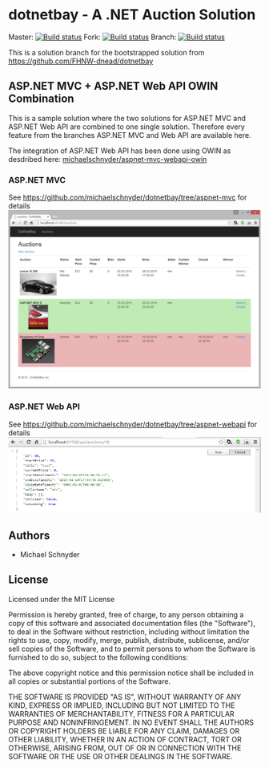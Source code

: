 # dotnetbay - A .NET Auction Solution 
Master: [![Build status](https://ci.appveyor.com/api/projects/status/qp7ueees06ri8agu?svg=true)](https://ci.appveyor.com/project/michaelschnyder/fhnw-dotnetbay)
Fork: [![Build status](https://ci.appveyor.com/api/projects/status/82sl4qpht9atbdeb?svg=true)](https://ci.appveyor.com/project/michaelschnyder/dotnetbay)
Branch: [![Build status](https://ci.appveyor.com/api/projects/status/82sl4qpht9atbdeb/branch/aspnet-mvc-webapi?svg=true)](https://ci.appveyor.com/project/michaelschnyder/dotnetbay/branch/aspnet-mvc-webapi)

This is a solution branch for the bootstrapped solution from https://github.com/FHNW-dnead/dotnetbay

## ASP.NET MVC + ASP.NET Web API OWIN Combination
This is a sample solution where the two solutions for ASP.NET MVC and ASP.NET Web API are combined to one single solution. Therefore every feature from the branches ASP.NET MVC and Web API are available here.

The integration of ASP.NET Web API has been done using OWIN as desdribed here: [michaelschnyder/aspnet-mvc-webapi-owin](https://github.com/michaelschnyder/aspnet-mvc-webapi-owin "michaelschnyder/aspnet-mvc-webapi-owin")

### ASP.NET MVC
See https://github.com/michaelschnyder/dotnetbay/tree/aspnet-mvc for details
![](assets/donetbay-aspmvc-home.png)

### ASP.NET Web API
See https://github.com/michaelschnyder/dotnetbay/tree/aspnet-webapi for details
![](assets/webapi-auction.png)

## Authors
* Michael Schnyder

## License
Licensed under the MIT License

Permission is hereby granted, free of charge, to any person obtaining a copy of this software and associated documentation files (the "Software"), to deal in the Software without restriction, including without limitation the rights to use, copy, modify, merge, publish, distribute, sublicense, and/or sell copies of the Software, and to permit persons to whom the Software is furnished to do so, subject to the following conditions:

The above copyright notice and this permission notice shall be included in all copies or substantial portions of the Software.

THE SOFTWARE IS PROVIDED "AS IS", WITHOUT WARRANTY OF ANY KIND, EXPRESS OR IMPLIED, INCLUDING BUT NOT LIMITED TO THE WARRANTIES OF MERCHANTABILITY, FITNESS FOR A PARTICULAR PURPOSE AND NONINFRINGEMENT. IN NO EVENT SHALL THE AUTHORS OR COPYRIGHT HOLDERS BE LIABLE FOR ANY CLAIM, DAMAGES OR OTHER LIABILITY, WHETHER IN AN ACTION OF CONTRACT, TORT OR OTHERWISE, ARISING FROM, OUT OF OR IN CONNECTION WITH THE SOFTWARE OR THE USE OR OTHER DEALINGS IN THE SOFTWARE.
